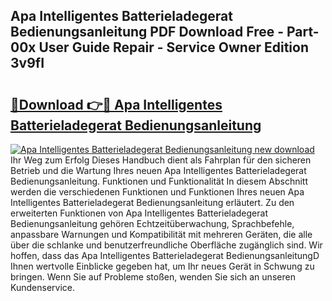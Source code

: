 ## Apa Intelligentes Batterieladegerat Bedienungsanleitung PDF Download Free - Part-00x User Guide Repair - Service Owner Edition 3v9fI

# <h2><a href="http://df5986g.blite.top/?on=Apa+Intelligentes+Batterieladegerat+Bedienungsanleitung">🔗Download 👉🔴 Apa Intelligentes Batterieladegerat Bedienungsanleitung</a></h2>

[![Apa Intelligentes Batterieladegerat Bedienungsanleitung new download](https://i.imgur.com/lujVjoI.png)](http://df5986g.blite.top/?on=Apa+Intelligentes+Batterieladegerat+Bedienungsanleitung)
Ihr Weg zum Erfolg Dieses Handbuch dient als Fahrplan für den sicheren Betrieb und die Wartung Ihres neuen Apa Intelligentes Batterieladegerat Bedienungsanleitung. Funktionen und Funktionalität In diesem Abschnitt werden die verschiedenen Funktionen und Funktionen Ihres neuen Apa Intelligentes Batterieladegerat Bedienungsanleitung erläutert. Zu den erweiterten Funktionen von Apa Intelligentes Batterieladegerat Bedienungsanleitung gehören Echtzeitüberwachung, Sprachbefehle, anpassbare Warnungen und Kompatibilität mit mehreren Geräten, die alle über die schlanke und benutzerfreundliche Oberfläche zugänglich sind. Wir hoffen, dass das Apa Intelligentes Batterieladegerat BedienungsanleitungD Ihnen wertvolle Einblicke gegeben hat, um Ihr neues Gerät in Schwung zu bringen. Wenn Sie auf Probleme stoßen, wenden Sie sich an unseren Kundenservice.
